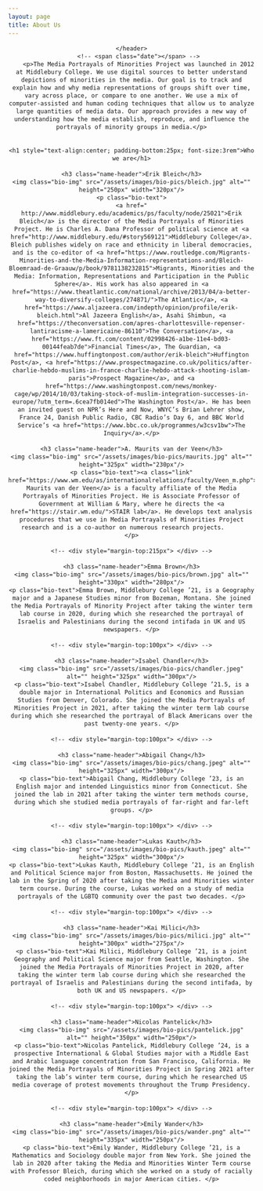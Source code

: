```yaml
---
layout: page
title: About Us
---
```

<!-- Global site tag (gtag.js) - Google Analytics -->
<script async src="https://www.googletagmanager.com/gtag/js?id=UA-146764207-1"></script>
<script>
  window.dataLayer = window.dataLayer || [];
  function gtag(){dataLayer.push(arguments);}
  gtag('js', new Date());

  gtag('config', 'UA-146764207-1');
</script>


<!-- Post -->
<section class="post">
    <header class="major">

    </header>
        <!-- <span class="date"></span> -->
        <p>The Media Portrayals of Minorities Project was launched in 2012 at Middlebury College. We use digital sources to better understand depictions of minorities in the media. Our goal is to track and explain how and why media representations of groups shift over time, vary across place, or compare to one another. We use a mix of computer-assisted and human coding techniques that allow us to analyze large quantities of media data. Our approach provides a new way of understanding how the media establish, reproduce, and influence the portrayals of minority groups in media.</p>


    <h1 style="text-align:center; padding-bottom:25px; font-size:3rem">Who we are</h1>

    <h3 class="name-header">Erik Bleich</h3>
    <img class="bio-img" src="/assets/images/bio-pics/bleich.jpg" alt="" height="250px" width="320px"/>
    <p class="bio-text">
    <a href=" http://www.middlebury.edu/academics/ps/faculty/node/25021">Erik Bleich</a> is the director of the Media Portrayals of Minorities Project. He is Charles A. Dana Professor of political science at <a href="http://www.middlebury.edu/#story569121">Middlebury College</a>. Bleich publishes widely on race and ethnicity in liberal democracies, and is the co-editor of <a href="https://www.routledge.com/Migrants-Minorities-and-the-Media-Information-representations-and/Bleich-Bloemraad-de-Graauw/p/book/9781138232815">Migrants, Minorities and the Media: Information, Representations and Participation in the Public Sphere</a>. His work has also appeared in <a href="https://www.theatlantic.com/national/archive/2013/04/a-better-way-to-diversify-colleges/274871/">The Atlantic</a>, <a href="https://www.aljazeera.com/indepth/opinion/profile/erik-bleich.html">Al Jazeera English</a>, Asahi Shimbun, <a href="https://theconversation.com/apres-charlottesville-repenser-lantiracisme-a-lamericaine-86110">The Conversation</a>, <a href="https://www.ft.com/content/02998426-a1be-11e4-bd03-00144feab7de">Financial Times</a>, The Guardian, <a href="https://www.huffingtonpost.com/author/erik-bleich">Huffington Post</a>, <a href="https://www.prospectmagazine.co.uk/politics/after-charlie-hebdo-muslims-in-france-charlie-hebdo-attack-shooting-islam-paris">Prospect Magazine</a>, and <a href="https://www.washingtonpost.com/news/monkey-cage/wp/2014/10/03/taking-stock-of-muslim-integration-successes-in-europe/?utm_term=.6cea7fb014ed">The Washington Post</a>. He has been an invited guest on NPR’s Here and Now, WNYC’s Brian Lehrer show, France 24, Danish Public Radio, CBC Radio’s Day 6, and BBC World Service’s <a href="https://www.bbc.co.uk/programmes/w3csv1bw">The Inquiry</a>.</p>

    <h3 class="name-header">A. Maurits van der Veen</h3>
    <img class="bio-img" src="/assets/images/bio-pics/maurits.jpg" alt="" height="325px" width="230px"/>
    <p class="bio-text"><a class="link" href="https://www.wm.edu/as/internationalrelations/faculty/Veen_m.php">A. Maurits van der Veen</a> is a faculty affiliate of the Media Portrayals of Minorities Project. He is Associate Professor of Government at William & Mary, where he directs the <a href="https://stair.wm.edu/">STAIR lab</a>. He develops text analysis procedures that we use in Media Portrayals of Minorities Project research and is a co-author on numerous research projects.     
    </p>

    <!-- <div style="margin-top:215px"> </div> -->

    <h3 class="name-header">Emma Brown</h3>
    <img class="bio-img" src="/assets/images/bio-pics/brown.jpg" alt="" height="330px" width="280px"/>
    <p class="bio-text">Emma Brown, Middlebury College ’21, is a Geography major and a Japanese Studies minor from Bozeman, Montana. She joined the Media Portrayals of Minority Project after taking the winter term lab course in 2020, during which she researched the portrayal of Israelis and Palestinians during the second intifada in UK and US newspapers. </p>

    <!-- <div style="margin-top:100px"> </div> -->

    <h3 class="name-header">Isabel Chandler</h3>
    <img class="bio-img" src="/assets/images/bio-pics/chandler.jpeg" alt="" height="325px" width="300px"/>
    <p class="bio-text">Isabel Chandler, Middlebury College ’21.5, is a double major in International Politics and Economics and Russian Studies from Denver, Colorado. She joined the Media Portrayals of Minorities Project in 2021, after taking the winter term lab course during which she researched the portrayal of Black Americans over the past twenty-one years. </p>

    <!-- <div style="margin-top:100px"> </div> -->

    <h3 class="name-header">Abigail Chang</h3>
    <img class="bio-img" src="/assets/images/bio-pics/chang.jpeg" alt="" height="325px" width="300px"/>
    <p class="bio-text">Abigail Chang, Middlebury College ’23, is an English major and intended Linguistics minor from Connecticut. She joined the lab in 2021 after taking the winter term methods course, during which she studied media portrayals of far-right and far-left groups. </p>

    <!-- <div style="margin-top:100px"> </div> -->

    <h3 class="name-header">Lukas Kauth</h3>
    <img class="bio-img" src="/assets/images/bio-pics/kauth.jpeg" alt="" height="325px" width="300px"/>
    <p class="bio-text">Lukas Kauth, Middlebury College ’21, is an English and Political Science major from Boston, Massachusetts. He joined the lab in the Spring of 2020 after taking the Media and Minorities winter term course. During the course, Lukas worked on a study of media portrayals of the LGBTQ community over the past two decades. </p>

    <!-- <div style="margin-top:100px"> </div> -->

    <h3 class="name-header">Kai Milici</h3>
    <img class="bio-img" src="/assets/images/bio-pics/milici.jpg" alt="" height="300px" width="275px"/>
    <p class="bio-text">Kai Milici, Middlebury College ’21, is a joint Geography and Political Science major from Seattle, Washington. She joined the Media Portrayals of Minorities Project in 2020, after taking the winter term lab course during which she researched the portrayal of Israelis and Palestinians during the second intifada, by both UK and US newspapers. </p>

    <!-- <div style="margin-top:100px"> </div> -->

    <h3 class="name-header">Nicolas Pantelick</h3>
    <img class="bio-img" src="/assets/images/bio-pics/pantelick.jpg" alt="" height="350px" width="250px"/>
    <p class="bio-text">Nicolas Pantelick, Middlebury College ’24, is a prospective International & Global Studies major with a Middle East and Arabic language concentration from San Francisco, California. He joined the Media Portrayals of Minorities Project in Spring 2021 after taking the lab’s winter term course, during which he researched US media coverage of protest movements throughout the Trump Presidency. </p>

    <!-- <div style="margin-top:100px"> </div> -->

    <h3 class="name-header">Emily Wander</h3>
    <img class="bio-img" src="/assets/images/bio-pics/wander.png" alt="" height="335px" width="250px"/>
    <p class="bio-text">Emily Wander, Middlebury College ’21, is a Mathematics and Sociology double major from New York. She joined the lab in 2020 after taking the Media and Minorities Winter Term course with Professor Bleich, during which she worked on a study of racially coded neighborhoods in major American cities. </p>

</section>
